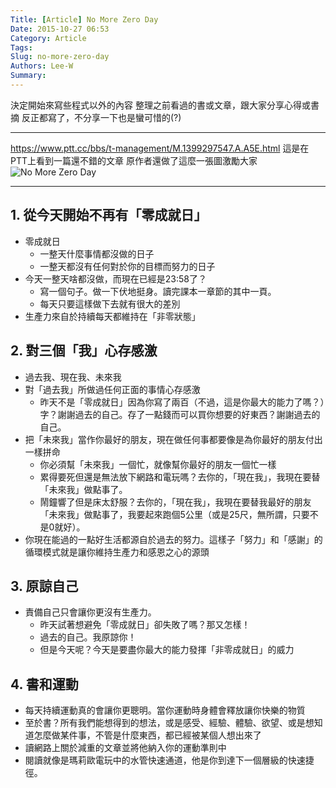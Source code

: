 ```yaml
---
Title: [Article] No More Zero Day
Date: 2015-10-27 06:53
Category: Article
Tags: 
Slug: no-more-zero-day
Authors: Lee-W
Summary: 
---
```


決定開始來寫些程式以外的內容
整理之前看過的書或文章，跟大家分享心得或書摘
反正都寫了，不分享一下也是蠻可惜的(?)

<!--more-->

---

https://www.ptt.cc/bbs/t-management/M.1399297547.A.A5E.html
這是在PTT上看到一篇還不錯的文章
原作者還做了這麼一張圖激勵大家
![No More Zero Day](http://i.imgur.com/Eqf9wO1.png)

---
## 1. 從今天開始不再有「零成就日」
- 零成就日
	- 一整天什麼事情都沒做的日子
	- 一整天都沒有任何對於你的目標而努力的日子
- 今天一整天啥都沒做，而現在已經是23:58了？
	- 寫一個句子。做一下伏地挺身。讀完課本一章節的其中一頁。
	- 每天只要這樣做下去就有很大的差別
- 生產力來自於持續每天都維持在「非零狀態」


## 2. 對三個「我」心存感激
- 過去我、現在我、未來我
- 對「過去我」所做過任何正面的事情心存感激
	- 昨天不是「零成就日」因為你寫了兩百（不過，這是你最大的能力了嗎？）字？謝謝過去的自己。存了一點錢而可以買你想要的好東西？謝謝過去的自己。
- 把「未來我」當作你最好的朋友，現在做任何事都要像是為你最好的朋友付出一樣拼命
	- 你必須幫「未來我」一個忙，就像幫你最好的朋友一個忙一樣
	- 累得要死但還是無法放下網路和電玩嗎？去你的，「現在我」，我現在要替「未來我」做點事了。
	- 鬧鐘響了但是床太舒服？去你的，「現在我」，我現在要替我最好的朋友「未來我」做點事了，我要起來跑個5公里（或是25尺，無所謂，只要不是0就好）。
- 你現在能過的一點好生活都源自於過去的努力。這樣子「努力」和「感謝」的循環模式就是讓你維持生產力和感恩之心的源頭

## 3. 原諒自己
- 責備自己只會讓你更沒有生產力。
	- 昨天試著想避免「零成就日」卻失敗了嗎？那又怎樣！
	- 過去的自己。我原諒你！
	- 但是今天呢？今天是要盡你最大的能力發揮「非零成就日」的威力
 
## 4. 書和運動
- 每天持續運動真的會讓你更聰明。當你運動時身體會釋放讓你快樂的物質
- 至於書？所有我們能想得到的想法，或是感受、經驗、體驗、欲望、或是想知道怎麼做某件事，不管是什麼東西，都已經被某個人想出來了
- 讀網路上關於減重的文章並將他納入你的運動準則中
- 閱讀就像是瑪莉歐電玩中的水管快速通道，他是你到達下一個層級的快速捷徑。